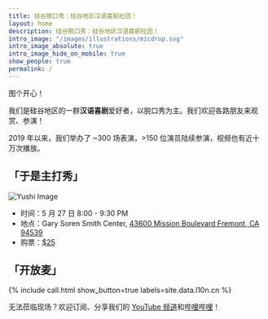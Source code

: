 ```yaml
---
title: 硅谷脱口秀：硅谷地区汉语喜剧社团！
layout: home
description: 硅谷脱口秀：硅谷地区汉语喜剧社团！
intro_image: "/images/illustrations/micdrop.svg"
intro_image_absolute: true
intro_image_hide_on_mobile: true
show_people: true
permalink: /
---
```


图个开心！

我们是硅谷地区的一群**汉语喜剧**爱好者，以脱口秀为主。我们欢迎各路朋友来观赏、参演！

2019 年以来，我们举办了 ~300 场表演，>150 位演员陆续参演，视频也有近十万次播放。

## 「于是主打秀」
![Yushi Image](https://i.imgur.com/wrC1qPr.png)
- 时间：5 月 27 日 8:00 - 9:30 PM
- 地点：Gary Soren Smith Center, [43600 Mission Boulevard Fremont, CA 94539](https://goo.gl/maps/4ScheB5UPgJ1JdxBA)
- 购票：[$25](https://www.eventbrite.com/e/631349532447?aff=website)


## 「开放麦」

{% include call.html show_button=true labels=site.data.l10n.cn %}

无法莅临现场？欢迎订阅、分享我们的 [YouTube 频道](https://www.youtube.com/channel/UCqG1oe7CjCghQdZDldNKT0A/featured)和[哔哩哔哩](https://space.bilibili.com/482647119)！
